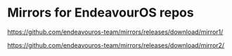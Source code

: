 # Mirrors for EndeavourOS repos

https://github.com/endeavouros-team/mirrors/releases/download/mirror1/

https://github.com/endeavouros-team/mirrors/releases/download/mirror2/
